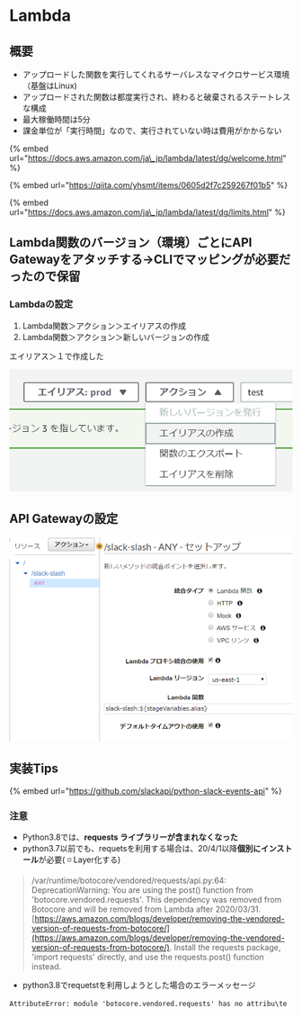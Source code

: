 # Lambda

## 概要

* アップロードした関数を実行してくれるサーバレスなマイクロサービス環境（基盤はLinux\)
* アップロードされた関数は都度実行され、終わると破棄されるステートレスな構成
* 最大稼働時間は5分
* 課金単位が「実行時間」なので、実行されていない時は費用がかからない

{% embed url="https://docs.aws.amazon.com/ja\_jp/lambda/latest/dg/welcome.html" %}

{% embed url="https://qiita.com/yhsmt/items/0605d2f7c259267f01b5" %}

{% embed url="https://docs.aws.amazon.com/ja\_jp/lambda/latest/dg/limits.html" %}

## Lambda関数のバージョン（環境）ごとにAPI Gatewayをアタッチする→CLIでマッピングが必要だったので保留

### Lambdaの設定

1. Lambda関数＞アクション＞エイリアスの作成
2. Lambda関数＞アクション＞新しいバージョンの作成

エイリアス＞１で作成した

![](../.gitbook/assets/image%20%284%29.png)

## API Gatewayの設定

![](../.gitbook/assets/image%20%285%29.png)

## 実装Tips

{% embed url="https://github.com/slackapi/python-slack-events-api" %}



### 注意

* Python3.8では、**requests ライブラリーが含まれなくなった** 
* python3.7以前でも、requetsを利用する場合は、20/4/1以降**個別にインストール**が必要\( ◽ Layer化する\)

> /var/runtime/botocore/vendored/requests/api.py:64: DeprecationWarning: You are using the post\(\) function from 'botocore.vendored.requests'. This dependency was removed from Botocore and will be removed from Lambda after 2020/03/31. [https://aws.amazon.com/blogs/developer/removing-the-vendored-version-of-requests-from-botocore/](https://aws.amazon.com/blogs/developer/removing-the-vendored-version-of-requests-from-botocore/). Install the requests package, 'import requests' directly, and use the requests.post\(\) function instead.

* python3.8でrequetstを利用しようとした場合のエラーメッセージ

`AttributeError: module 'botocore.vendored.requests' has no attribu\te` 

